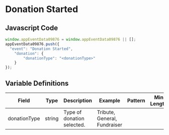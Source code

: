 # Donation Started

### 

## Javascript Code
```js
window.appEventData09876 = window.appEventData09876 || [];
appEventData09876.push({
  "event": "Donation Started",
    "donation": {
        "donationType": "<donationType>"
    }
});
```

## Variable Definitions

|Field|Type|Description|Example|Pattern|Min Length|Max Length|Minimum|Maximum|Multiple Of|
| --- | --- | --- | --- | --- | --- | --- | --- | --- | --- |
|donationType|string|Type of donation selected. |Tribute, General, Fundraiser|||||||




